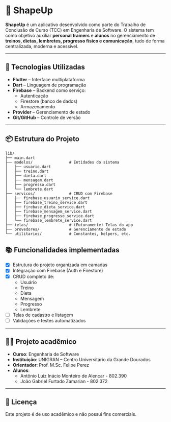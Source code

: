 # 📱 ShapeUp

**ShapeUp** é um aplicativo desenvolvido como parte do Trabalho de Conclusão de Curso (TCC) em Engenharia de Software. O sistema tem como objetivo auxiliar **personal trainers** e **alunos** no gerenciamento de **treinos, dietas, lembretes, progresso físico e comunicação**, tudo de forma centralizada, moderna e acessível.

---

## 🚀 Tecnologias Utilizadas

- **Flutter** – Interface multiplataforma
- **Dart** – Linguagem de programação
- **Firebase** – Backend como serviço:
  - Autenticação
  - Firestore (banco de dados)
  - Armazenamento
- **Provider** – Gerenciamento de estado
- **Git/GitHub** – Controle de versão

---

## 📦 Estrutura do Projeto

```
lib/
├── main.dart
├── modelos/                # Entidades do sistema
│   ├── usuario.dart
│   ├── treino.dart
│   ├── dieta.dart
│   ├── mensagem.dart
│   ├── progresso.dart
│   └── lembrete.dart
├── servicos/               # CRUD com Firebase
│   ├── firebase_usuario_service.dart
│   ├── firebase_treino_service.dart
│   ├── firebase_dieta_service.dart
│   ├── firebase_mensagem_service.dart
│   ├── firebase_progresso_service.dart
│   └── firebase_lembrete_service.dart
├── telas/                  # (Futuramente) Telas do app
├── provedores/             # Gerenciamento de estado
└── utilitarios/            # Constantes, helpers, etc.
```


## 📚 Funcionalidades implementadas

- [x] Estrutura do projeto organizada em camadas
- [x] Integração com Firebase (Auth e Firestore)
- [x] CRUD completo de:
  - Usuário
  - Treino
  - Dieta
  - Mensagem
  - Progresso
  - Lembrete
- [ ] Telas de cadastro e listagem
- [ ] Validações e testes automatizados

---

## 👨‍🏫 Projeto acadêmico

- **Curso**: Engenharia de Software
- **Instituição**: UNIGRAN – Centro Universitário da Grande Dourados
- **Orientador**: Prof. M.Sc. Felipe Perez
- **Alunos**:
  - Antônio Luiz Inácio Monteiro de Alencar - 802.390
  - João Gabriel Furtado Zamarian - 802.372

---

## 📄 Licença

Este projeto é de uso acadêmico e não possui fins comerciais.
